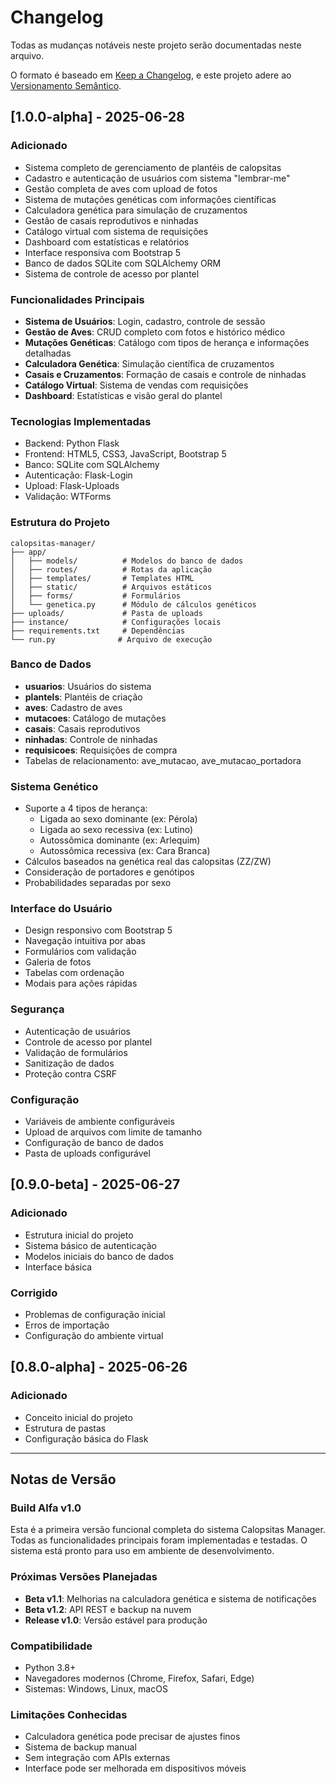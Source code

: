 # Changelog

Todas as mudanças notáveis neste projeto serão documentadas neste arquivo.

O formato é baseado em [Keep a Changelog](https://keepachangelog.com/pt-BR/1.0.0/),
e este projeto adere ao [Versionamento Semântico](https://semver.org/lang/pt-BR/).

## [1.0.0-alpha] - 2025-06-28

### Adicionado
- Sistema completo de gerenciamento de plantéis de calopsitas
- Cadastro e autenticação de usuários com sistema "lembrar-me"
- Gestão completa de aves com upload de fotos
- Sistema de mutações genéticas com informações científicas
- Calculadora genética para simulação de cruzamentos
- Gestão de casais reprodutivos e ninhadas
- Catálogo virtual com sistema de requisições
- Dashboard com estatísticas e relatórios
- Interface responsiva com Bootstrap 5
- Banco de dados SQLite com SQLAlchemy ORM
- Sistema de controle de acesso por plantel

### Funcionalidades Principais
- **Sistema de Usuários**: Login, cadastro, controle de sessão
- **Gestão de Aves**: CRUD completo com fotos e histórico médico
- **Mutações Genéticas**: Catálogo com tipos de herança e informações detalhadas
- **Calculadora Genética**: Simulação científica de cruzamentos
- **Casais e Cruzamentos**: Formação de casais e controle de ninhadas
- **Catálogo Virtual**: Sistema de vendas com requisições
- **Dashboard**: Estatísticas e visão geral do plantel

### Tecnologias Implementadas
- Backend: Python Flask
- Frontend: HTML5, CSS3, JavaScript, Bootstrap 5
- Banco: SQLite com SQLAlchemy
- Autenticação: Flask-Login
- Upload: Flask-Uploads
- Validação: WTForms

### Estrutura do Projeto
```
calopsitas-manager/
├── app/
│   ├── models/          # Modelos do banco de dados
│   ├── routes/          # Rotas da aplicação
│   ├── templates/       # Templates HTML
│   ├── static/          # Arquivos estáticos
│   ├── forms/           # Formulários
│   └── genetica.py      # Módulo de cálculos genéticos
├── uploads/             # Pasta de uploads
├── instance/            # Configurações locais
├── requirements.txt     # Dependências
└── run.py              # Arquivo de execução
```

### Banco de Dados
- **usuarios**: Usuários do sistema
- **plantels**: Plantéis de criação
- **aves**: Cadastro de aves
- **mutacoes**: Catálogo de mutações
- **casais**: Casais reprodutivos
- **ninhadas**: Controle de ninhadas
- **requisicoes**: Requisições de compra
- Tabelas de relacionamento: ave_mutacao, ave_mutacao_portadora

### Sistema Genético
- Suporte a 4 tipos de herança:
  - Ligada ao sexo dominante (ex: Pérola)
  - Ligada ao sexo recessiva (ex: Lutino)
  - Autossômica dominante (ex: Arlequim)
  - Autossômica recessiva (ex: Cara Branca)
- Cálculos baseados na genética real das calopsitas (ZZ/ZW)
- Consideração de portadores e genótipos
- Probabilidades separadas por sexo

### Interface do Usuário
- Design responsivo com Bootstrap 5
- Navegação intuitiva por abas
- Formulários com validação
- Galeria de fotos
- Tabelas com ordenação
- Modais para ações rápidas

### Segurança
- Autenticação de usuários
- Controle de acesso por plantel
- Validação de formulários
- Sanitização de dados
- Proteção contra CSRF

### Configuração
- Variáveis de ambiente configuráveis
- Upload de arquivos com limite de tamanho
- Configuração de banco de dados
- Pasta de uploads configurável

## [0.9.0-beta] - 2025-06-27

### Adicionado
- Estrutura inicial do projeto
- Sistema básico de autenticação
- Modelos iniciais do banco de dados
- Interface básica

### Corrigido
- Problemas de configuração inicial
- Erros de importação
- Configuração do ambiente virtual

## [0.8.0-alpha] - 2025-06-26

### Adicionado
- Conceito inicial do projeto
- Estrutura de pastas
- Configuração básica do Flask

---

## Notas de Versão

### Build Alfa v1.0
Esta é a primeira versão funcional completa do sistema Calopsitas Manager. Todas as funcionalidades principais foram implementadas e testadas. O sistema está pronto para uso em ambiente de desenvolvimento.

### Próximas Versões Planejadas
- **Beta v1.1**: Melhorias na calculadora genética e sistema de notificações
- **Beta v1.2**: API REST e backup na nuvem
- **Release v1.0**: Versão estável para produção

### Compatibilidade
- Python 3.8+
- Navegadores modernos (Chrome, Firefox, Safari, Edge)
- Sistemas: Windows, Linux, macOS

### Limitações Conhecidas
- Calculadora genética pode precisar de ajustes finos
- Sistema de backup manual
- Sem integração com APIs externas
- Interface pode ser melhorada em dispositivos móveis 